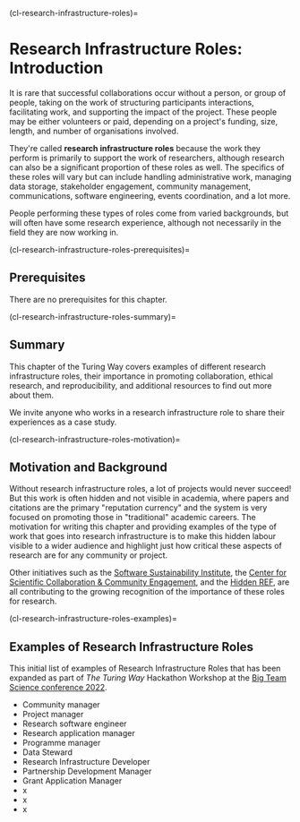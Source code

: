 (cl-research-infrastructure-roles)=
# Research Infrastructure Roles: Introduction

It is rare that successful collaborations occur without a person, or group of people, taking on the work of structuring participants interactions, facilitating work, and supporting the impact of the project. 
These people may be either volunteers or paid, depending on a project's funding, size, length, and number of organisations involved. 

They're called **research infrastructure roles** because the work they perform is primarily to support the work of researchers, although research can also be a significant proportion of these roles as well.
The specifics of these roles will vary but can include handling administrative work, managing data storage, stakeholder engagement, community management, communications, software engineering, events coordination, and a lot more. 

People performing these types of roles come from varied backgrounds, but will often have some research experience, although not necessarily in the field they are now working in. 

(cl-research-infrastructure-roles-prerequisites)=
## Prerequisites

There are no prerequisites for this chapter. 


(cl-research-infrastructure-roles-summary)=
## Summary

This chapter of the Turing Way covers examples of different research infrastructure roles, their importance in promoting collaboration, ethical research, and reproducibility, and additional resources to find out more about them. 

We invite anyone who works in a research infrastructure role to share their experiences as a case study. 

(cl-research-infrastructure-roles-motivation)=
## Motivation and Background

Without research infrastructure roles, a lot of projects would never succeed! 
But this work is often hidden and not visible in academia, where papers and citations are the primary "reputation currency" and the system is very focused on promoting those in "traditional" academic careers.
The motivation for writing this chapter and providing examples of the type of work that goes into research infrastructure is to make this hidden labour visible to a wider audience and highlight just how critical these aspects of research are for any community or project. 

Other initiatives such as the [Software Sustainability Institute](https://www.software.ac.uk/), the [Center for Scientific Collaboration & Community Engagement](https://www.cscce.org/), and the [Hidden REF](https://hidden-ref.org/), are all contributing to the growing recognition of the importance of these roles for research. 

(cl-research-infrastructure-roles-examples)=
## Examples of Research Infrastructure Roles

This initial list of examples of Research Infrastructure Roles that has been expanded as part of _The Turing Way_ Hackathon Workshop at the [Big Team Science conference 2022](https://bigteamscienceconference.github.io/).

* Community manager
* Project manager
* Research software engineer
* Research application manager
* Programme manager
* Data Steward
* Research Infrastructure Developer
* Partnership Development Manager
* Grant Application Manager
* x
* x
* x

